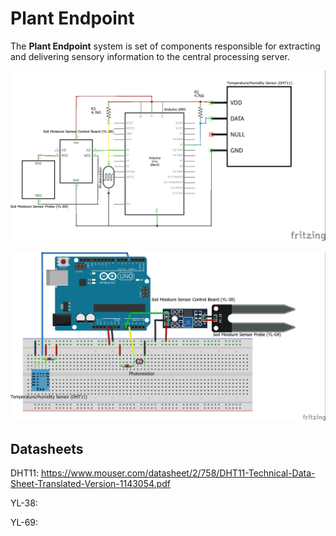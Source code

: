 **Plant Endpoint**
==
The **Plant Endpoint** system is set of components responsible for extracting and delivering sensory information to the central processing server.

![Hardware Schematic](./smartgrow-hardware-schematic.jpg)

![Hardware](./smartgrow-hardware-breadboard.jpg)

**Datasheets**
--

DHT11: https://www.mouser.com/datasheet/2/758/DHT11-Technical-Data-Sheet-Translated-Version-1143054.pdf

YL-38:

YL-69:
